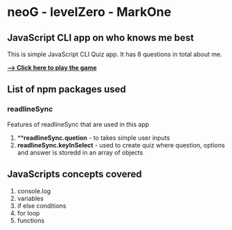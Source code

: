 # neoG - levelZero - MarkOne
## JavaScript CLI app on who knows me best

This is simple JavaScript CLI Quiz app. It has 8 questions in total about me.

[**--> Click here to play the game**](https://replit.com/@shantanu61000/MarkOne-do-you-know-me-QUIZ?embed=1&output=1)


## List of npm packages used
### readlineSync
Features of readlineSync that are used in this app
1. ****readlineSync.quetion** - to takes simple user inputs
2. **readlineSync.keyInSelect** - used to create quiz where question, options and answer is storedd in an array of objects

## JavaScripts concepts covered
1. console.log
2. variables
3. if else conditions
4. for loop
5. functions


